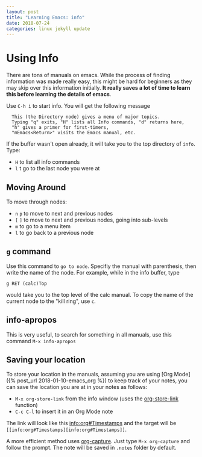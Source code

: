 ```yaml
---
layout: post
title: "Learning Emacs: info"
date: 2018-07-24
categories: linux jekyll update
---
```


# Using Info 

There are tons of manuals on emacs.  While the process of finding information was made really easy, this might be hard for beginners as they may skip over this information initially. **It really saves a lot of time to learn this before learning the details of emacs**.
  
Use `C-h i` to start info. You will get the following message

```
  This (the Directory node) gives a menu of major topics.
  Typing "q" exits, "H" lists all Info commands, "d" returns here,
  "h" gives a primer for first-timers,
  "mEmacs<Return>" visits the Emacs manual, etc.
```

If the buffer wasn't open already, it will take you to the top directory of `info`. Type:

- `H` to list all info commands
- `l` t go to the last node you were at

## Moving Around

To move through nodes:

- `n` `p` to move to next and previous nodes 
- `[` `]` to move to next and previous nodes, going into sub-levels 
- `m` to go to a menu item
- `l` to go back to a previous node

## `g` command

Use this command to `go to node`. Specifiy the manual with parenthesis, then write the name of the node. For example, while in the info buffer, type

```
g RET (calc)Top
````

would take you to the top level of the calc manual. To copy the name of the current node to the "kill ring", use `c`.

## info-apropos

This is very useful, to search for something in all manuals, use this command `M-x info-apropos`


## Saving your location

To store your location in the manuals, assuming you are using [Org Mode]({% post_url 2018-01-10-emacs_org %}) to keep track of your notes, you can save the location you are at in your notes as follows:

* `M-x org-store-link` from the info window (uses the [org-store-link](https://orgmode.org/manual/Handling-Links.html) function)
* `C-c C-l` to insert it in an Org Mode note

The link will look like this [info:org#Timestamps]() and the target will be `[[info:org#Timestamps][info:org#Timestamps]]`. 

A more efficient method uses [org-capture](https://orgmode.org/manual/Using-capture.html#Using-capture). Just type `M-x org-capture` and follow the prompt. The note will be saved in `.notes` folder by default.
